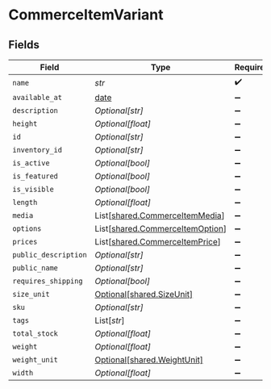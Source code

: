 # CommerceItemVariant


## Fields

| Field                                                                        | Type                                                                         | Required                                                                     | Description                                                                  |
| ---------------------------------------------------------------------------- | ---------------------------------------------------------------------------- | ---------------------------------------------------------------------------- | ---------------------------------------------------------------------------- |
| `name`                                                                       | *str*                                                                        | :heavy_check_mark:                                                           | N/A                                                                          |
| `available_at`                                                               | [date](https://docs.python.org/3/library/datetime.html#date-objects)         | :heavy_minus_sign:                                                           | N/A                                                                          |
| `description`                                                                | *Optional[str]*                                                              | :heavy_minus_sign:                                                           | N/A                                                                          |
| `height`                                                                     | *Optional[float]*                                                            | :heavy_minus_sign:                                                           | N/A                                                                          |
| `id`                                                                         | *Optional[str]*                                                              | :heavy_minus_sign:                                                           | N/A                                                                          |
| `inventory_id`                                                               | *Optional[str]*                                                              | :heavy_minus_sign:                                                           | N/A                                                                          |
| `is_active`                                                                  | *Optional[bool]*                                                             | :heavy_minus_sign:                                                           | N/A                                                                          |
| `is_featured`                                                                | *Optional[bool]*                                                             | :heavy_minus_sign:                                                           | N/A                                                                          |
| `is_visible`                                                                 | *Optional[bool]*                                                             | :heavy_minus_sign:                                                           | N/A                                                                          |
| `length`                                                                     | *Optional[float]*                                                            | :heavy_minus_sign:                                                           | N/A                                                                          |
| `media`                                                                      | List[[shared.CommerceItemMedia](../../models/shared/commerceitemmedia.md)]   | :heavy_minus_sign:                                                           | N/A                                                                          |
| `options`                                                                    | List[[shared.CommerceItemOption](../../models/shared/commerceitemoption.md)] | :heavy_minus_sign:                                                           | N/A                                                                          |
| `prices`                                                                     | List[[shared.CommerceItemPrice](../../models/shared/commerceitemprice.md)]   | :heavy_minus_sign:                                                           | N/A                                                                          |
| `public_description`                                                         | *Optional[str]*                                                              | :heavy_minus_sign:                                                           | N/A                                                                          |
| `public_name`                                                                | *Optional[str]*                                                              | :heavy_minus_sign:                                                           | N/A                                                                          |
| `requires_shipping`                                                          | *Optional[bool]*                                                             | :heavy_minus_sign:                                                           | N/A                                                                          |
| `size_unit`                                                                  | [Optional[shared.SizeUnit]](../../models/shared/sizeunit.md)                 | :heavy_minus_sign:                                                           | N/A                                                                          |
| `sku`                                                                        | *Optional[str]*                                                              | :heavy_minus_sign:                                                           | N/A                                                                          |
| `tags`                                                                       | List[*str*]                                                                  | :heavy_minus_sign:                                                           | N/A                                                                          |
| `total_stock`                                                                | *Optional[float]*                                                            | :heavy_minus_sign:                                                           | N/A                                                                          |
| `weight`                                                                     | *Optional[float]*                                                            | :heavy_minus_sign:                                                           | N/A                                                                          |
| `weight_unit`                                                                | [Optional[shared.WeightUnit]](../../models/shared/weightunit.md)             | :heavy_minus_sign:                                                           | N/A                                                                          |
| `width`                                                                      | *Optional[float]*                                                            | :heavy_minus_sign:                                                           | N/A                                                                          |